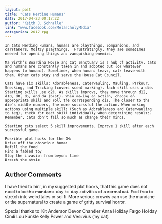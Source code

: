 ```yaml
---
layout: post
title: "Cats Herding Humans"
date: 2017-04-23 00:17:22
author: "Keith J. Schnelle"
link: "www.facebook.com/MelancholyMedia"
categories: 2017 rpg
---
```

```
In Cats Herding Humans, humans are playthings, companions, and caretakers. Mostly playthings.  Frustratingly, they are sometimes needed for opening things and vanquishing enemies.

Ma Wirth’s Boarding House and Cat Sanctuary is a hub of activity. Cats and humans are constantly taken in and adopted out (or whatever happens to humans). Sometimes, when humans leave, cats leave with them. Other cats stay and serve the House Cat Council.

Cats have six skills: Adorableness, Caterwauling, Mauling, Parkour, Sneaking, and Tracking (covers scent marking). Each skill uses a die. Starting skills use d20. As skills improve, they move through d12, d10, d8, d6, and d4 (best). When making an action, choose an appropriate skill and roll the corresponding die. The closer to the die’s middle numbers, the more successful the action. When making actions using multiple skills (Such as Adorableness and Caterwauling to beg), check for each skill individually when determining results. Remember, cats don’t fail so much as change their minds.

Starting cats select 5 skill improvements. Improve 1 skill after each successful game.

Possible plot hooks for the GM:
Drive off the obnoxious human
Refill the food
Find a fabled toy
Stop the invasion from beyond time
Breach the attic
```
## Author Comments 

I have tried to hint, in my suggested plot hooks, that this game does not need to be the mundane, day-to-day activities of a normal cat. Feel free to stretch into weird tales or sci fi. More serious crowds can use the mundane or the supernatural to create a game of gritty survival horror.

Special thanks to:
Kit Anderson
Devon Chandler
Anna Holiday
Fargo Holiday
Cindi Lou Kunkle
Kelly Power
and Vesuvius (my cat).
